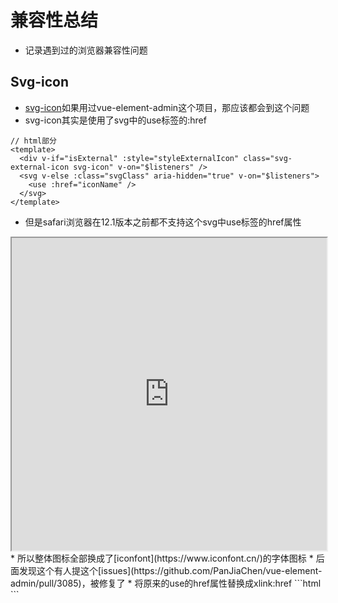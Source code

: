 # 兼容性总结

* 记录遇到过的浏览器兼容性问题

## Svg-icon
* [svg-icon](https://panjiachen.github.io/vue-element-admin-site/zh/feature/component/svg-icon.html)如果用过vue-element-admin这个项目，那应该都会到这个问题
* svg-icon其实是使用了svg中的use标签的:href
```html{6}
// html部分
<template>
  <div v-if="isExternal" :style="styleExternalIcon" class="svg-external-icon svg-icon" v-on="$listeners" />
  <svg v-else :class="svgClass" aria-hidden="true" v-on="$listeners">
    <use :href="iconName" />
  </svg>
</template>
```
* 但是safari浏览器在12.1版本之前都不支持这个svg中use标签的href属性
<iframe src="https://caniuse.com/#feat=mdn-svg_elements_use_href"  width="100%" height="500">
</iframe>
* 所以整体图标全部换成了[iconfont](https://www.iconfont.cn/)的字体图标
* 后面发现这个有人提这个[issues](https://github.com/PanJiaChen/vue-element-admin/pull/3085)，被修复了
* 将原来的use的href属性替换成xlink:href
```html
<template>
  <div v-if="isExternal" :style="styleExternalIcon" class="svg-external-icon svg-icon" v-on="$listeners" />
  <svg v-else :class="svgClass" aria-hidden="true" v-on="$listeners">
-  <use :href="iconName" />
+  <use :xlink:href="iconName" />
  </svg>
</template>
```
